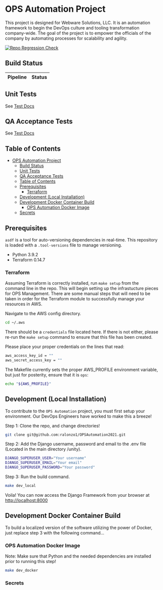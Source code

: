 # OPS Automation Project

This project is designed for Webware Solutions, LLC. It is an automation framework to begin
the DevOps culture and tooling transformation company-wide. The goal of the project is to
empower the officials of the company by automating processes for scalability and agility.

[![Repo Regression Check](https://github.com/ralonzo1/OPSAutomation2021/actions/workflows/repo_check.yml/badge.svg)](https://github.com/ralonzo1/OPSAutomation2021/actions/workflows/repo_check.yml)

## Build Status

| Pipeline | Status |
|----------|--------|

## Unit Tests

See [Test Docs](test/README.md)

## QA Acceptance Tests

See [Test Docs](test/README.md)

## Table of Contents

- [OPS Automation Project](#ops-automation-project)
  - [Build Status](#build-status)
  - [Unit Tests](#unit-tests)
  - [QA Acceptance Tests](#qa-acceptance-tests)
  - [Table of Contents](#table-of-contents)
  - [Prerequisites](#prerequisites)
    - [Terraform](#terraform)
  - [Development (Local Installation)](#development-local-installation)
  - [Development Docker Container Build](#development-docker-container-build)
    - [OPS Automation Docker Image](#ops-automation-docker-image)
  - [Secrets](#secrets)

## Prerequisites

`asdf` is a tool for auto-versioning dependencies in real-time. This repository is loaded with
a `.tool-versions` file to manage versioning.

- Python 3.9.2
- Terraform 0.14.7

### Terraform

Assuming Terraform is correctly installed, run `make setup` from the command line in the repo.
This will begin setting up the infrastucture pieces for OPS Management. There are some manual steps
that will need to be taken in order for the Terraform module to successfully manage your resources
in AWS.

Navigate to the AWS config directory.

```bash
cd ~/.aws
```

There should be a `credentials` file located here. If there is not either, please re-run the `make setup`
command to ensure that this file has been created.

Please place your proper credentials on the lines that read:

```bash
aws_access_key_id = ""
aws_secret_access_key = ""
```

The Makefile currently sets the proper AWS_PROFILE environment variable, but just for posterity, ensure that it is `ops`:

```bash
echo "${AWS_PROFILE}"
```

## Development (Local Installation)

To contribute to the `OPS Automation` project, you must first setup your environment. Our DevOps Engineers have worked to make this a breeze!

Step 1:
Clone the repo, and change directories!

```bash
git clone git@github.com:ralonzo1/OPSAutomation2021.git
```

Step 2:
Add the Django username, password and email to the .env file (Located in the main directory /unity).

```bash
DJANGO_SUPERUSER_USER="Your username"
DJANGO_SUPERUSER_EMAIL="Your email"
DJANGO_SUPERUSER_PASSWORD="Your password"
```

Step 3:
Run the build command.

```bash
make dev_local
```

Voila! You can now access the Django Framework from your browser at [http://localhost:8000](http://localhost:8000)

## Development Docker Container Build

To build a localized version of the software utilizing the power of Docker, just replace step 3 with the following command...

### OPS Automation Docker Image

Note: Make sure that Python and the needed dependencies are installed prior to running this step!

```bash
make dev_docker
```

### Secrets